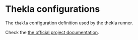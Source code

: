 # Thekla configurations

The ``thekla`` configuration definition used by the thekla runner.

Check the [the official project documentation](https://andy-schulz.github.io/thekla/).